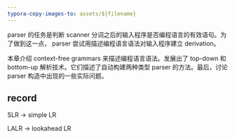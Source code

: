 ```yaml
---
typora-copy-images-to: assets/${filename}
---
```

parser 的任务是判断 scanner 分词之后的输入程序是否编程语言的有效语句。为了做到这一点， parser 尝试用描述编程语言语法对输入程序建立 derivation。

本章介绍 context-free grammars 来描述编程语言语法。发展出了 top-down 和 bottom-up 解析技术。它们描述了自动构建两种类型 parser 的方法。最后，讨论 parser 构造中出现的一些实际问题。



## record

SLR -> simple LR

LALR -> lookahead LR